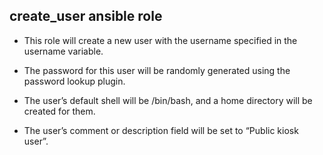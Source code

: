 ## create_user ansible role
 - This role will create a new user with the username specified in the username variable.

 - The password for this user will be randomly generated using the password lookup plugin.
 
 - The user’s default shell will be /bin/bash, and a home directory will be created for them.
 
 - The user’s comment or description field will be set to “Public kiosk user”.